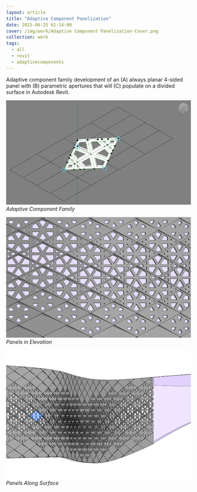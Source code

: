 ```yaml
---
layout: article
title: "Adaptive Component Panelization"
date: 2015-06-25 01:14:00
cover: /img/work/Adaptive Component Panelization-Cover.png
collection: work
tags:
  - all
  - revit
  - adaptivecomponents
---
```


Adaptive component family development of an (A) always planar 4-sided panel with (B) parametric apertures that will (C) populate on a divided surface in Autodesk Revit.

<!--more-->

![Adaptive Component Panelization](/img/work/Adaptive-Component-Panelization-001.png)
*Adaptive Component Family*

![Adaptive Component Panelization](/img/work/Adaptive-Component-Panelization-002.png)
*Panels in Elevation*

![Adaptive Component Panelization](/img/work/Adaptive-Component-Panelization-003.png)
*Panels Along Surface*
